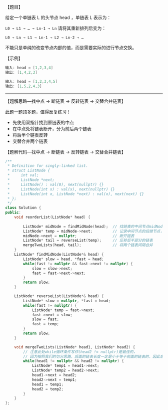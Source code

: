 【题目】

给定一个单链表 L 的头节点 head ，单链表 L 表示为：

` L0 → L1 → … → Ln-1 → Ln `
请将其重新排列后变为：

`L0 → Ln → L1 → Ln-1 → L2 → Ln-2 → …`

不能只是单纯的改变节点内部的值，而是需要实际的进行节点交换。

【示例】

```c++
输入: head = [1,2,3,4]
输出: [1,4,2,3]
```

```c++
输入: head = [1,2,3,4,5]
输出: [1,5,2,4,3]
```

---

【题解思路—找中点 -> 断链表 -> 反转链表 -> 交替合并链表】

此题一题顶多题，值得反复练习！

* 先使用双指针找到原链表的中点
* 在中点处将链表断开，分为前后两个链表
* 将后半个链表反转
* 交替合并两个链表

【题解代码—找中点 -> 断链表 -> 反转链表 -> 交替合并链表】

```c++
/**
 * Definition for singly-linked list.
 * struct ListNode {
 *     int val;
 *     ListNode *next;
 *     ListNode() : val(0), next(nullptr) {}
 *     ListNode(int x) : val(x), next(nullptr) {}
 *     ListNode(int x, ListNode *next) : val(x), next(next) {}
 * };
 */
class Solution {
public:
    void reorderList(ListNode* head) {
        
        ListNode* midNode = findMidNode(head);  // 找链表的中间节点midNode
        ListNode* temp = midNode->next;         // 记录中间节点的后继节点，防止后半部分在断开链表后失联
        midNode->next = nullptr;                // 断开链表
        ListNode* tail = reverseList(temp);     // 反转后半部分的链表
        mergeTwoLists(head, tail);              // 将两个链表间隔合并
    }
    ListNode* findMidNode(ListNode*& head) {
        ListNode* slow = head, *fast = head;
        while(fast != nullptr && fast->next != nullptr) {
            slow = slow->next;
            fast = fast->next->next;
        }
        return slow;
    }

    ListNode* reverseList(ListNode*& head) {
        ListNode* slow = nullptr, *fast = head;
        while(fast != nullptr) {
            ListNode* temp = fast->next;
            fast->next = slow;
            slow = fast;
            fast = temp;
        }
        return slow;
    }

    void mergeTwoLists(ListNode* head1, ListNode* head2) {
        // 注意此处while循环条件写作(head2 != nullptr)是最佳的，
        // 因为按照我们的切分思路，后面的链表长度一定是小于等于前面的链表的，因此后面链表在合并中一定是先走完的
        while(head1 != nullptr && head2 != nullptr) {  
            ListNode* temp1 = head1->next;
            ListNode* temp2 = head2->next;
            head1->next = head2;
            head2->next = temp1;
            head1 = temp1;
            head2 = temp2;
        }
    }
};
```

